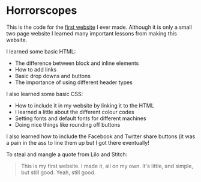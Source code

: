 # Horrorscopes

This is the code for the [first website](http://spookyhoroscopes.com/) I ever made. 
Although it is only a small two page website I learned many important lessons from making this website. 

I learned some basic HTML:
* The difference between block and inline elements
* How to add links 
* Basic drop downs and buttons 
* The importance of using different header types

I also learned some basic CSS:
* How to include it in my website by linking it to the HTML
* I learned a little about the different colour codes
* Setting fonts and default fonts for different machines
* Doing nice things like rounding off buttons

I also learned how to include the Facebook and Twitter share buttons (it was a pain in the ass to line them up but I got there eventually! 

To steal and mangle a quote from Lilo and Stitch:
>This is my first website. I made it, all on my own. It's little, and simple, but still good. Yeah, still good.
